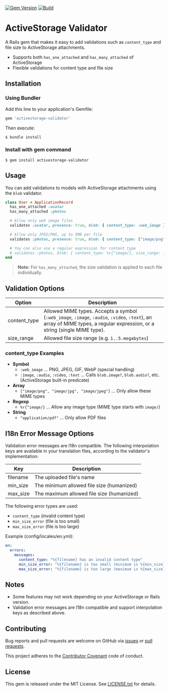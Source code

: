 [![Gem Version](https://badge.fury.io/rb/activestorage-validator.svg)](https://rubygems.org/gems/activestorage-validator)
[![Build](https://github.com/aki77/activestorage-validator/workflows/Build/badge.svg)](https://github.com/aki77/activestorage-validator/actions)

# ActiveStorage Validator

A Rails gem that makes it easy to add validations such as `content_type` and file size to ActiveStorage attachments.

- Supports both `has_one_attached` and `has_many_attached` of ActiveStorage
- Flexible validations for content type and file size

## Installation

### Using Bundler

Add this line to your application's Gemfile:

```ruby
gem 'activestorage-validator'
```

Then execute:

    $ bundle install

### Install with gem command

    $ gem install activestorage-validator

## Usage

You can add validations to models with ActiveStorage attachments using the `blob` validator.

```ruby
class User < ApplicationRecord
  has_one_attached :avatar
  has_many_attached :photos

  # Allow only web image files
  validates :avatar, presence: true, blob: { content_type: :web_image }

  # Allow only JPEG/PNG, up to 5MB per file
  validates :photos, presence: true, blob: { content_type: ["image/png", "image/jpg", "image/jpeg"], size_range: 1..(5.megabytes) }

  # You can also use a regular expression for content_type
  # validates :photos, blob: { content_type: %r{^image/}, size_range: 1..(5.megabytes) }
end
```

> **Note:** For `has_many_attached`, the size validation is applied to each file individually.

## Validation Options

| Option        | Description                                                                                 |
|--------------|---------------------------------------------------------------------------------------------|
| content_type | Allowed MIME types. Accepts a symbol (`:web_image`, `:image`, `:audio`, `:video`, `:text`), an array of MIME types, a regular expression, or a string (single MIME type). |
| size_range   | Allowed file size range (e.g. `1..5.megabytes`)                                             |

### content_type Examples

- **Symbol**
  - `:web_image` ... PNG, JPEG, GIF, WebP (special handling)
  - `:image`, `:audio`, `:video`, `:text` ... Calls `blob.image?`, `blob.audio?`, etc. (ActiveStorage built-in predicate)
- **Array**
  - `["image/png", "image/jpg", "image/jpeg"]` ... Only allow these MIME types
- **Regexp**
  - `%r{^image/}` ... Allow any image type (MIME type starts with `image/`)
- **String**
  - `"application/pdf"` ... Only allow PDF files

## I18n Error Message Options

Validation error messages are I18n compatible. The following interpolation keys are available in your translation files, according to the validator's implementation:

| Key            | Description                                 |
|----------------|---------------------------------------------|
| filename       | The uploaded file's name                    |
| min_size       | The minimum allowed file size (humanized)   |
| max_size       | The maximum allowed file size (humanized)   |

The following error types are used:

- `content_type` (invalid content type)
- `min_size_error` (file is too small)
- `max_size_error` (file is too large)

Example (config/locales/en.yml):

```yaml
en:
  errors:
    messages:
      content_type: "%{filename} has an invalid content type"
      min_size_error: "%{filename} is too small (minimum is %{min_size})"
      max_size_error: "%{filename} is too large (maximum is %{max_size})"
```

## Notes

- Some features may not work depending on your ActiveStorage or Rails version.
- Validation error messages are I18n compatible and support interpolation keys as described above.

## Contributing

Bug reports and pull requests are welcome on GitHub via [issues](https://github.com/aki77/activestorage-validator/issues) or [pull requests](https://github.com/aki77/activestorage-validator/pulls).

This project adheres to the [Contributor Covenant](http://contributor-covenant.org) code of conduct.

## License

This gem is released under the MIT License. See [LICENSE.txt](LICENSE.txt) for details.
